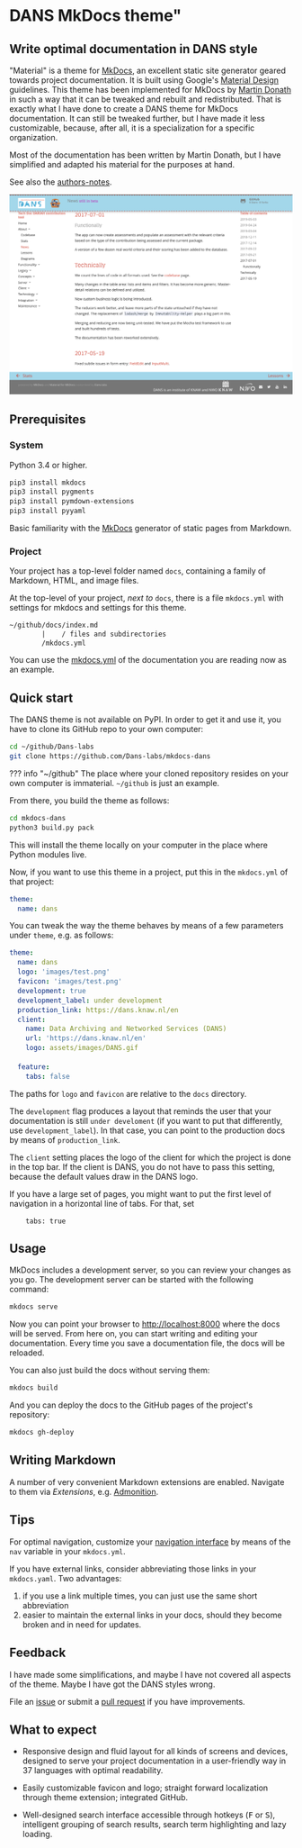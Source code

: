 # DANS MkDocs theme"

## Write optimal documentation in DANS style

"Material" is a theme for [MkDocs][1], an excellent static site generator geared
towards project documentation. It is built using Google's [Material Design][2]
guidelines.
This theme has been implemented for MkDocs by [Martin Donath][3] in such a way that it can
be tweaked and rebuilt and redistributed.
That is exactly what I have done to create a DANS theme for MkDocs documentation.
It can still be tweaked further, but I have made it less customizable, 
because, after all, it is a specialization for a specific organization.

Most of the documentation has been written by Martin Donath, but I have simplified
and adapted his material for the purposes at hand.

See also the [authors-notes](authors-notes.md).

[![Material for MkDocs](images/danstheme.png)](images/danstheme.png)

  [1]: https://www.mkdocs.org
  [2]: https://material.io/guidelines/material-design/
  [3]: https://squidfunk.github.io/mkdocs-material/

## Prerequisites

### System

Python 3.4 or higher.

``` sh
pip3 install mkdocs
pip3 install pygments
pip3 install pymdown-extensions
pip3 install pyyaml
```

Basic familiarity with the
[MkDocs](https://www.mkdocs.org)
generator of static pages from Markdown.

### Project

Your project has a top-level folder named `docs`,
containing a family of Markdown, HTML, and image files.

At the top-level of your project, *next to* `docs`, there is a file
`mkdocs.yml` with settings for mkdocs and settings for this theme.

```
~/github/docs/index.md
        |    / files and subdirectories
        /mkdocs.yml
```

You can use the
[mkdocs.yml](https://github.com/Dans-labs/mkdocs-dans/blob/master/mkdocs.yml)
of the documentation you are reading now as an example.

## Quick start

The DANS theme is not available on PyPI.
In order to get it and use it, you have to clone its GitHub repo
to your own computer:


``` sh
cd ~/github/Dans-labs
git clone https://github.com/Dans-labs/mkdocs-dans
```

??? info "~/github"
    The place where your cloned repository resides on your
    own computer is immaterial. `~/github` is just an example.

From there, you build the theme as follows:

``` sh
cd mkdocs-dans
python3 build.py pack
```

This will install the theme locally on your computer in the place where
Python modules live.

Now, if you want to use this theme in a project,
put this in the `mkdocs.yml` of that project:

``` yaml
theme:
  name: dans
```

You can tweak the way the theme behaves by means of a few parameters under `theme`,
e.g. as follows:

``` yaml
theme:
  name: dans
  logo: 'images/test.png'
  favicon: 'images/test.png'
  development: true
  development_label: under development
  production_link: https://dans.knaw.nl/en
  client:
    name: Data Archiving and Networked Services (DANS)
    url: 'https://dans.knaw.nl/en'
    logo: assets/images/DANS.gif

  feature:
    tabs: false
```

The paths for `logo` and `favicon` are relative to the `docs` directory.

The `development` flag produces a layout that reminds the user that your documentation
is still `under develoment` (if you want to put that differently, use
`development_label`).
In that case, you can point to the production docs by means of
`production_link`.

The `client` setting places the logo of the client for which the project is done
in the top bar. If the client is DANS, you do not have to pass this setting,
because the default values draw in the DANS logo.

If you have a large set of pages, you might want to put the first level of navigation
in a horizontal line of tabs.
For that, set

```
    tabs: true
```

## Usage

MkDocs includes a development server, so you can review your changes as you go.
The development server can be started with the following command:

``` sh
mkdocs serve
```

Now you can point your browser to [http://localhost:8000][9] where the docs
will be served. From here on, you can start writing and editing your documentation.
Every time you save a documentation file, the docs will be reloaded.

  [9]: http://localhost:8000


You can also just build the docs without serving them:

``` sh
mkdocs build
```

And you can deploy the docs to the GitHub pages of the project's repository:

``` sh
mkdocs gh-deploy
```

## Writing Markdown

A number of very convenient Markdown extensions are enabled. 
Navigate to them via *Extensions*, e.g.
[Admonition](extensions/admonition.md).

## Tips

For optimal navigation, customize your
[navigation interface](https://www.mkdocs.org/#adding-pages)
by means of the `nav` variable in your `mkdocs.yml`.

If you have external links, consider abbreviating those links in your
`mkdocs.yaml`. 
Two advantages:

1.  if you use a link multiple times, you can just use the same short abbreviation
2.  easier to maintain the external links in your docs, should they become broken and
    in need for updates.

## Feedback

I have made some simplifications, and maybe I have not covered all aspects of the theme.
Maybe I have got the DANS styles wrong.

File an
[issue](https://github.com/Dans-labs/mkdocs-dans/issues)
or submit a 
[pull request](https://github.com/Dans-labs/mkdocs-dans/pulls)
if you have improvements.

## What to expect

* Responsive design and fluid layout for all kinds of screens and devices,
  designed to serve your project documentation in a user-friendly way in 37
  languages with optimal readability.

* Easily customizable favicon and logo;
  straight forward localization through theme extension;
  integrated GitHub.

* Well-designed search interface accessible through hotkeys (<kbd>F</kbd> or
  <kbd>S</kbd>), intelligent grouping of search results, search term
  highlighting and lazy loading.
